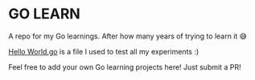 # GO LEARN

A repo for my Go learnings. After how many years of trying to learn it 😅

[Hello World.go](hello_word.go) is a file I used to test all my experiments :)

Feel free to add your own Go learning projects here! Just submit a PR!
